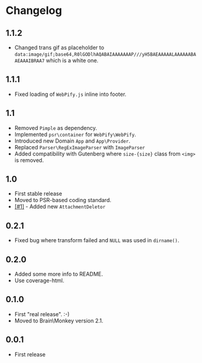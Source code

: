 # Changelog

## 1.1.2
- Changed trans gif as placeholder to `data:image/gif;base64,R0lGODlhAQABAIAAAAAAAP///yH5BAEAAAAALAAAAAABAAEAAAIBRAA7` which is a white one.

## 1.1.1
- Fixed loading of `WebPify.js` inline into footer.

## 1.1
- Removed `Pimple` as dependency.
- Implemented `psr\container` for `WebPify\WebPify`.
- Introduced new Domain `App` and `App\Provider`.
- Replaced `Parser\RegExImageParser` with `ImageParser`
- Added compatibility with Gutenberg where `size-{size}` class from `<img>` is removed. 

## 1.0
- First stable release
- Moved to PSR-based coding standard.
- [[#1]](https://github.com/Chrico/webpify/issues/1) - Added new `AttachmentDeletor`

## 0.2.1
- Fixed bug where transform failed and `NULL` was used in `dirname()`.

## 0.2.0
- Added some more info to README.
- Use coverage-html.

## 0.1.0
- First "real release". :-)
- Moved to Brain\Monkey version 2.1.

## 0.0.1
- First release
